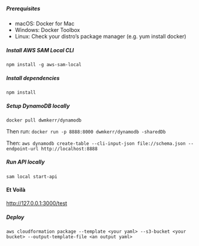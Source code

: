 ##### Prerequisites
* macOS: Docker for Mac
* Windows: Docker Toolbox
* Linux: Check your distro’s package manager (e.g. yum install docker)

##### Install AWS SAM Local CLI
`npm install -g aws-sam-local`

##### Install dependencies
`npm install`

##### Setup DynamoDB locally
`docker pull dwmkerr/dynamodb`

Then run:
`docker run -p 8888:8000 dwmkerr/dynamodb -sharedDb`

Then:
`aws dynamodb create-table --cli-input-json file://schema.json --endpoint-url http://localhost:8888`

##### Run API locally
`sam local start-api`

#### Et Voilà
http://127.0.0.1:3000/test

##### Deploy
`aws cloudformation package --template <your yaml> --s3-bucket <your bucket> --output-template-file <an output yaml>`